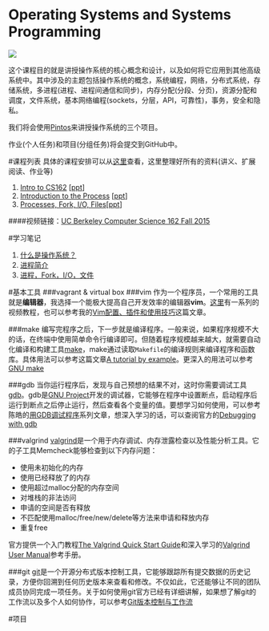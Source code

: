 # Operating Systems and Systems Programming
![](https://raw.githubusercontent.com/samlaudev/Learning-Operating-Systems/master/ScreenShots/Unix-History.png)


这个课程目的就是讲授操作系统的核心概念和设计，以及如何将它应用到其他高级系统中。其中涉及的主题包括操作系统的概念，系统编程，网络，分布式系统，存储系统，多进程(进程、进程间通信和同步)，内存分配(分段、分页)，资源分配和调度，文件系统，基本网络编程(sockets，分层，API，可靠性)，事务，安全和隐私。

我们将会使用[Pintos](https://cs162.eecs.berkeley.edu/projects/general/logistics/)来讲授操作系统的三个项目。

作业(个人任务)和项目(分组任务)将会提交到GitHub中。


#课程列表
具体的课程安排可以从[这里](https://cs162.eecs.berkeley.edu)查看，这里整理好所有的资料(讲义、扩展阅读、作业等)


1. [Intro to CS162](https://raw.githubusercontent.com/samlaudev/Learning-Operating-Systems/master/Handouts/PDF/Lecture%201-%20What%20is%20an%20Operating%20System.pdf) [[ppt](https://github.com/samlaudev/Learning-Operating-Systems/raw/a0262dc3370d4f0eb890b8c8b07a1e9857581dec/Handouts/PPT/Lecture%201-%20What%20is%20an%20Operating%20System.pptx)]
2. [Introduction to the Process](https://raw.githubusercontent.com/samlaudev/Learning-Operating-Systems/master/Handouts/PDF/Lecture%202-%20Introduction%20to%20Process.pdf) [[ppt](https://raw.githubusercontent.com/samlaudev/Learning-Operating-Systems/master/Handouts/PPT/Lecture%202-%20Introduction%20to%20Process.pptx)]
3. [Processes, Fork, I/O, Files](https://github.com/samlaudev/Learning-Operating-Systems/raw/master/Handouts/PDF/Lecture%203-%20Processes%2C%20Fork%2C%20I:O%2C%20Files.pdf)[[ppt](https://github.com/samlaudev/Learning-Operating-Systems/raw/master/Handouts/PPT/Lecture%203-%20Processes%2C%20Fork%2C%20I:O%2C%20Files.pptx)]

####视频链接：[UC Berkeley Computer Science 162 Fall 2015](https://www.youtube.com/watch?v=1IcZB26STUE&list=PLmJS5QR6Sdxy4XHQ5A__3irZvSQh1yI8V)



#学习笔记
1. [什么是操作系统？](https://github.com/samlaudev/Learning-Operating-Systems/blob/master/Blogs/2015-10-12/2015-10-12-What's-Operating-System.md)
2. [进程简介](https://github.com/samlaudev/Learning-Operating-Systems/blob/master/Blogs/2015-10-16/2015-10-16-Introduction-to-the-Process.md)
3. [进程，Fork，I/O，文件](https://github.com/samlaudev/Learning-Operating-Systems/blob/master/Blogs/2015-10-30/2015-10-30-Processes%2C%20Fork%2C%20I:O%2C%20Files.md)

#基本工具
###vagrant & virtual box
###vim
作为一个程序员，一个常用的工具就是**编辑器**，我选择一个能极大提高自己开发效率的编辑器**vim**。[这里](http://derekwyatt.org/vim/tutorials/)有一系列的视频教程，也可以参考我的[Vim配置、插件和使用技巧](http://www.jianshu.com/p/a0b452f8f720)这篇文章。

###make
编写完程序之后，下一步就是编译程序。一般来说，如果程序规模不大的话，在终端中使用简单命令行编译即可。但随着程序规模越来越大，就需要自动化编译和构建工具[make](https://en.wikipedia.org/wiki/Make_(software))，make通过读取`Makefile`的编译规则来编译程序和函数库。具体用法可以参考这篇文章[A tutorial by example](http://mrbook.org/blog/?s=make)。更深入的用法可以参考[GNU make](http://www.gnu.org/software/make/manual/make.html)

###gdb
当你运行程序后，发现与自己预想的结果不对，这时你需要调试工具[gdb](https://sourceware.org/gdb/)。gdb是[GNU Project](https://en.wikipedia.org/wiki/GNU)开发的调试器，它能够在程序中设置断点，启动程序后运行到断点之后停止运行，然后查看各个变量的值。要想学习如何使用，可以参考陈皓的[用GDB调试程序](http://blog.csdn.net/haoel/article/category/9197)系列文章，想深入学习的话，可以查阅官方的[Debugging with gdb](https://sourceware.org/gdb/current/onlinedocs/gdb/)

###valgrind
[valgrind](http://www.valgrind.org)是一个用于内存调试、内存泄露检查以及性能分析工具。它的子工具Memcheck能够检查到以下内存问题：
* 使用未初始化的内存
* 使用已经释放了的内存
* 使用超过malloc分配的内存空间
* 对堆栈的非法访问
* 申请的空间是否有释放
* 不匹配使用malloc/free/new/delete等方法来申请和释放内存
* 重复free

官方提供一个入门教程[The Valgrind Quick Start Guide](http://www.valgrind.org/docs/manual/QuickStart.html)和深入学习的[Valgrind User Manual](http://www.valgrind.org/docs/manual/manual.html)参考手册。

###git
[git](http://www.git-scm.com)是一个开源分布式版本控制工具，它能够跟踪所有提交数据的历史记录，方便你回溯到任何历史版本来查看和修改。不仅如此，它还能够让不同的团队成员协同完成一项任务。关于如何使用git官方已经有详细讲解，如果想了解git的工作流以及多个人如何协作，可以参考[Git版本控制与工作流](http://www.jianshu.com/p/67afe711c731)


#项目

